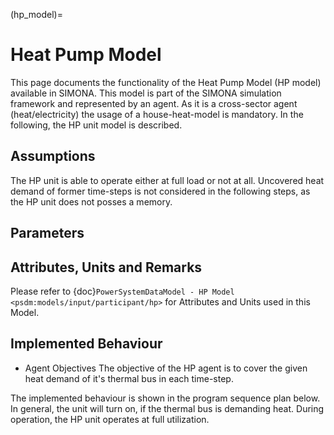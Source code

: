 (hp_model)=

# Heat Pump Model

This page documents the functionality of the Heat Pump Model (HP model) available in SIMONA. This model is part of the SIMONA simulation framework and represented by an agent. As it is a cross-sector agent (heat/electricity) the usage of a house-heat-model is mandatory. In the following, the HP unit model is described. 

## Assumptions

The HP unit is able to operate either at full load or not at all. Uncovered heat demand of former time-steps is not considered in the following steps, as the HP unit does not posses a memory. 

## Parameters

## Attributes, Units and Remarks

Please refer to {doc}`PowerSystemDataModel - HP Model <psdm:models/input/participant/hp>` for Attributes and Units used in this Model.

## Implemented Behaviour

- Agent Objectives
  The objective of the HP agent is to cover the given heat demand of it's thermal bus in each time-step.

The implemented behaviour is shown in the program sequence plan below. In general, the unit will turn on, if the thermal bus is demanding heat. During operation, the HP unit operates at full utilization.
